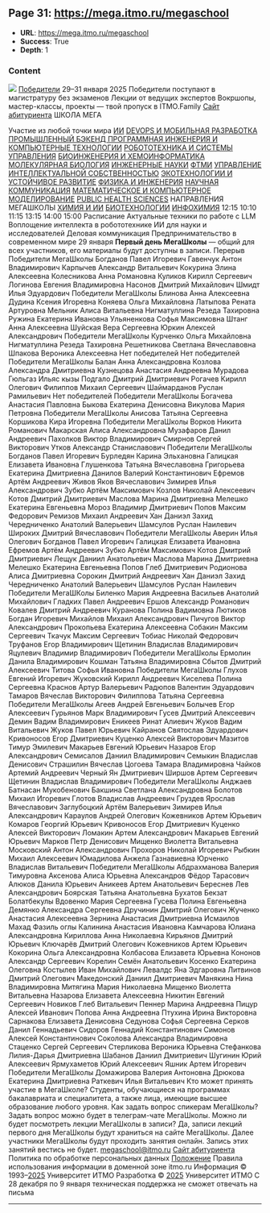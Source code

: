 ## Page 31: https://mega.itmo.ru/megaschool

- **URL**: https://mega.itmo.ru/megaschool
- **Success**: True
- **Depth**: 1

### Content

![](https://static.tildacdn.com/tild3939-6433-4766-b039-643736643963/Desktop-1200.svg)
[ ](https://abit.itmo.ru/)
[Победители](https://drive.google.com/file/d/1Hqa7r65ZHtuDR2xLKHBe1uBrPReu4fAe/view?usp=sharing)
29–31 января 2025
Победители поступают в магистратуру без экзаменов
Лекции от ведущих экспертов
Вокршопы, мастер-классы, проекты
— твой пропуск в ITMO.Family
[Сайт абитуриента](https://abit.itmo.ru/)
ШКОЛА
МЕГА  
  

Участие из любой точки мира
[ИИ](https://mega.itmo.ru/megaschool/artificialintelligence)
[DEVOPS И МОБИЛЬНАЯ РАЗРАБОТКА](https://mega.itmo.ru/megaschool/mobile)
[ПРОМЫШЛЕННЫЙ БЭКЕНД ](https://mega.itmo.ru/megaschool/industrial-backend)
[ПРОГРАММНАЯ ИНЖЕНЕРИЯ И КОМПЬЮТЕРНЫЕ ТЕХНОЛОГИИ](https://mega.itmo.ru/megaschool/pikt)
[РОБОТОТЕХНИКА И СИСТЕМЫ УПРАВЛЕНИЯ](https://mega.itmo.ru/megaschool/robotics)
[БИОИНЖЕНЕРИЯ И ХЕМОИНФОРМАТИКА](https://mega.itmo.ru/megaschool/bioengineering)
[МОЛЕКУЛЯРНАЯ БИОЛОГИЯ](https://mega.itmo.ru/megaschool/molecular-biology)
[ИНЖЕНЕРНЫЕ НАУКИ](https://mega.itmo.ru/megaschool/engineeringsciences)
[ФТМИ](https://mega.itmo.ru/megaschool/innovation)
[УПРАВЛЕНИЕ ИНТЕЛЛЕКТУАЛЬНОЙ СОБСТВЕННОСТЬЮ](https://mega.itmo.ru/megaschool/electrical-engineering)
[ЭКОТЕХНОЛОГИИ И УСТОЙЧИВОЕ РАЗВИТИЕ](https://mega.itmo.ru/megaschool/eco-technologies)
[ФИЗИКА И ИНЖЕНЕРИЯ](https://mega.itmo.ru/megaschool/physics)
[НАУЧНАЯ КОММУНИКАЦИЯ](https://mega.itmo.ru/megaschool/scicomm)
[МАТЕМАТИЧЕСКОЕ И КОМПЬЮТЕРНОЕ МОДЕЛИРОВАНИЕ](https://mega.itmo.ru/megaschool/mathematical-modeling)
[PUBLIC HEALTH SCIENCES](https://mega.itmo.ru/megaschool/public_health)
НАПРАВЛЕНИЯ   
МЕГАШКОЛЫ
[ХИМИЯ И ИИ](https://mega.itmo.ru/megaschool/chemistry_ai)
[БИОТЕХНОЛОГИИ](https://mega.itmo.ru/megaschool/biotechnology)
[ИНФОХИМИЯ](https://mega.itmo.ru/megaschool/infochemistry)
12:15
10:10
11:15
13:15
14:00
15:00
Расписание
Актуальные техники по работе с LLM
Воплощение интеллекта в робототехнике
ИИ для науки и исследователей
Деловая коммуникация
Предпринимательство в современном мире
29 января
**Первый день МегаШколы** — общий для всех участников, его материалы будут доступны в записи.
Перерыв
Победители МегаШколы
Богданов Павел Игоревич
Гавенчук Антон Владимирович
Карпычев Александр Витальевич
Кокурина Элина Алексеевна
Колесникова Анна Романовна
Куликов Кирилл Сергеевич
Логинова Евгения Владимировна
Насонов Дмитрий Михайлович
Шмидт Илья Эдуардович
Победители МегаШколы
Блинова Анна Алексеевна
Дудина Ксения Игоревна
Коняева Ольга Михайловна
Латыпова Рената Артуровна
Мельник Алиса Витальевна
Нигматуллина Резеда Тахировна
Ружина Екатерина Ивановна
Ульяненкова Софья Максимовна 
Штанг Анна Алексеевна
Шуйская Вера Сергеевна 
Юркин Алексей Александрович
Победители МегаШколы
Курченко Ольга Михайловна
Нигматуллина Резеда Тахировна
Решетникова Светлана Вячеславовна
Шпакова Вероника Алексеевна
Нет победителей
Нет победителей
Победители МегаШколы
Балан Анна Александровна
Козлова Александра Дмитриевна
Кузнецова Анастасия Андреевна
Мурадова Гюльгаз Ильяс кызы
Подгало Дмитрий Дмитриевич
Рогачев Кирилл Олегович
Филиппов Михаил Сергеевич
Шаймарданов Руслан Рамильевич
Нет победителей
Победители МегаШколы
Богачева Анастасия Павловна
Быкова Екатерина Денисовна
Викулова Мария Петровна
Победители МегаШколы
Анисова Татьяна Сергеевна
Коршикова Кира Игоревна
Победители МегаШколы
Ворков Никита Романович
Макарская Алиса Александровна
Музафаров Данил Андреевич
Пахолков Виктор Владимирович
Смирнов Сергей Викторович
Утков Александр Станиславович
Победители МегаШколы
Богданов Павел Игоревич
Бурледян Карина Эльхановна
Галицкая Елизавета Ивановна
Глушенкова Татьяна Вячеславовна
Григорьева Екатерина Дмитриевна
Данилов Валерий Константинович
Ефремов Артём Андреевич
Живов Яков Вячеславович
Зимирев Илья Александрович
Зубко Артём Максимович
Козлов Николай Алексеевич
Котов Дмитрий Дмитриевич
Маслова Марина Дмитриевна
Мелешко Екатерина Евгеньевна
Мороз Владимир Дмитриевич
Попов Максим Федорович
Ремизов Михаил Андреевич
Хан Даниэл Захид
Чередниченко Анатолий Валерьевич
Шамсулов Руслан Наилевич
Широких Дмитрий Вячеславович
Победители МегаШколы
Аверин Илья Олегович
Богданов Павел Игоревич
Галицкая Елизавета Ивановна
Ефремов Артём Андреевич
Зубко Артём Максимович
Котов Дмитрий Дмитриевич
Лещук Даниил Анатольевич
Маслова Марина Дмитриевна
Мелешко Екатерина Евгеньевна
Попов Глеб Дмитриевич
Родионова Алиса Дмитриевна
Сорокин Дмитрий Андреевич
Хан Даниэл Захид
Чередниченко Анатолий Валерьевич
Шамсулов Руслан Наилевич
Победители МегаШКолы
Биленко Мария Андреевна
Васильев Анатолий Михайлович
Гладких Павел Андреевич
Ершов Александр Романович
Ковалев Дмитрий Андреевич
Куранова Полина Вадимовна
Лютиков Богдан Игоревич
Михайлов Михаил Александрович
Пичугов Виктор Александрович
Прокопьева Екатерина Алексеевна
Собакин Максим Сергеевич
Ткачук Максим Сергеевич
Тобиас Николай Федорович
Труфанов Егор Владимирович
Щетинин Владислав Владимирович
Яцулевич Владимир Владимирович
Победители МегаШколы
Ермолин Данила Владимирович
Кошман Татьяна Владимировна
Сбытов Дмитрий Алексеевич
Титова Софья Ивановна
Победители МегаШколы
Глухов Евгений Игоревич
Жуковский Кирилл Андреевич
Киселева Полина Сергеевна
Краснов Артур Валерьевич
Радюпов Валентин Эдуардович
Тамаров Вячеслав Викторович
Филиппова Татьяна Сергеевна
Победители МегаШколы
Агеев Андрей Евгеньевич 
Болычев Егор Алексеевич 
Гурьянов Марк Владимирович 
Гусев Дмитрий Алексеевич 
Демин Вадим Владимирович 
Еникеев Ринат Алиевич 
Жуков Вадим Витальевич 
Жуков Павел Юрьевич
Кайранов Святослав Эдуардович
Кривоносов Егор Дмитриевич 
Куценко Алексей Викторович 
Мазитов Тимур Эмилевич
Макарьев Евгений Юрьевич 
Назаров Егор Александрович 
Семисалов Даниил Владимирович 
Семыкин Владислав Денисович
Страшилин Вячеслав 
Цогоева Тамара Владимировна 
Чайков Артемий Андреевич 
Черный Ян Дмитриевич 
Ширшов Артем Сергеевич 
Щетинин Владислав Владимирович
Победители МегаШколы
Анджаев Батнасан Мукобенович
Бакшина Светлана Александровна 
Болотов Михаил Игоревич
Глотов Владислав Андреевич
Груздев Ярослав Вячеславович 
Заглубоцкий Артём Валерьевич 
Зимирев Илья Александрович 
Караулов Андрей Олегович
Кожевников Артем Юрьевич 
Комаров Георгий Юрьевич 
Кривоносов Егор Дмитриевич 
Куценко Алексей Викторович 
Ломакин Артем Александрович 
Макарьев Евгений Юрьевич 
Марков Петр Денисович
Мищенко Виолетта Витальевна 
Московский Антон Александрович
Прохоров Николай Игоревич 
Рыбкин Михаил Алексеевич 
Юмадилова Анжела Газнавиевна 
Юрченко Владислав Витальевич
Победители МегаШколы
Абдрахманова Валерия Тимуровна 
Аксенова Алиса Юрьевна 
Александров Фёдор Тарасович 
Алюков Данила Юрьевич 
Аникеев Артем Анатольевич 
Береснев Лев Александрович 
Боярская Татьяна Анатольевна 
Бухатов Бекзат Болатбекулы 
Вдовенко Мария Сергеевна 
Гусева Полина Евгеньевна 
Демянко Александра Сергеевна 
Дручинин Дмитрий Олегович 
Жученко Анастасия Алексеевна 
Зернина Анастасия Дмитриевна 
Исмаилов Махад Фазиль оглы 
Калинина Анастасия Ивановна 
Камчарова Юлиана Александровна 
Кириллова Анна Николаевна 
Кирьянов Дмитрий Юрьевич 
Ключарёв Дмитрий Олегович 
Кожевников Артем Юрьевич 
Кокорина Ольга Александровна 
Колбасова Елизавета Юрьевна 
Кононов Александр Сергеевич 
Корелин Семён Анатольевич 
Косенко Екатерина Олеговна 
Костылев Иван Михайлович 
Левалдс Яна Эдгаровна 
Литвинов Дмитрий Олегович 
Македонский Даниил Дмитриевич 
Манякина Нина Владимировна 
Митягина Мария Николаевна 
Мищенко Виолетта Витальевна 
Назарова Елизавета Алексеевна 
Никитин Евгений Сергеевич 
Новиков Глеб Витальевич 
Пеннер Марина Андреевна 
Пицур Алексей Иванович 
Попова Анна Андреевна 
Птухина Ирина Викторовна 
Сарнакова Елизавета Денисовна 
Седунова Софья Сергеевна 
Серков Данил Геннадьевич 
Сидоров Геннадий Константинович 
Симонов Алексей Константинович 
Соколова Александра Владимировна 
Стаценко Сергей Сергеевич 
Стерликова Вероника Юрьевна 
Стефанкова Лилия-Дарья Дмитриевна 
Шабанов Даниил Дмитриевич 
Шугинин Юрий Алексеевич 
Ярмухаметов Юрий Алексеевич 
Яшник Артем Игоревич 
Победители МегаШколы
Домажирова Валерия Антоновна
Дрюкова Екатерина Дмитриевна
Раткевич Илья Витальевич
Кто может принять участие в МегаШколе?
Студенты, обучающиеся на программах бакалавриата и специалитета, а также лица, имеющие высшее образование любого уровня.
Как задать вопрос спикерам МегаШколы?
Задать вопрос можно будет в телеграм-чате МегаШколы.
Можно ли будет посмотреть лекции МегаШколы в записи?
Да, записи лекций первого дня МегаШколы будут храниться на сайте МегаШколы. Далее участники МегаШколы будут проходить занятия онлайн. Запись этих занятий вестись не будет.
megaschool@itmo.ru
[ ](https://itmo.ru/ru/)
[Сайт абитуриента](https://abit.itmo.ru)
Политика по обработке персональных данных
[Положение](https://abit.itmo.ru/file_storage/file/documents/Megashkola.pdf)
Правила использования информации в доменной зоне itmo.ru
Информация © 1993–[2025](https://mega.itmo.ru/megaschool#tc-copyright) Университет ИТМО
Разработка © [2025](https://mega.itmo.ru/megaschool#tc-copyright) Университет ИТМО
С 28 декабря по 9 января техническая поддержка не сможет отвечать на письма


---
